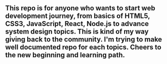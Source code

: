## This repo is for anyone who wants to start web development journey, from basics of HTML5, CSS3, JavaScript, React, Node.js to advance system design topics. This is kind of my way giving back to the community. I'm trying to make well documented repo for each topics. Cheers to the new beginning and learning path.